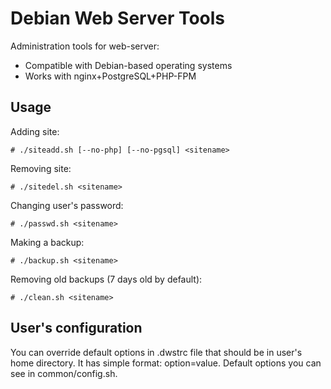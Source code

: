 # Debian Web Server Tools #

Administration tools for web-server:

* Compatible with Debian-based operating systems
* Works with nginx+PostgreSQL+PHP-FPM

## Usage ##

Adding site:

`# ./siteadd.sh [--no-php] [--no-pgsql] <sitename>`

Removing site:

`# ./sitedel.sh <sitename>`

Changing user's password:

`# ./passwd.sh <sitename>`

Making a backup:

`# ./backup.sh <sitename>`

Removing old backups (7 days old by default):

`# ./clean.sh <sitename>`

## User's configuration ##

You can override default options in .dwstrc file that should be in user's home directory. It has simple format: option=value. Default options you can see in common/config.sh.
